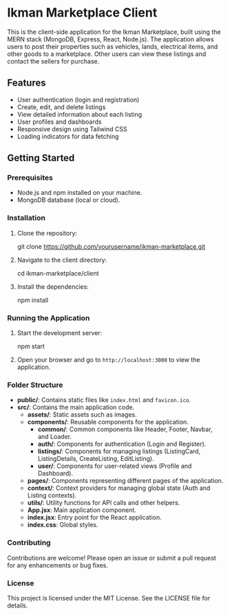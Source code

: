 # Ikman Marketplace Client

This is the client-side application for the Ikman Marketplace, built using the MERN stack (MongoDB, Express, React, Node.js). The application allows users to post their properties such as vehicles, lands, electrical items, and other goods to a marketplace. Other users can view these listings and contact the sellers for purchase.

## Features

- User authentication (login and registration)
- Create, edit, and delete listings
- View detailed information about each listing
- User profiles and dashboards
- Responsive design using Tailwind CSS
- Loading indicators for data fetching

## Getting Started

### Prerequisites

- Node.js and npm installed on your machine.
- MongoDB database (local or cloud).

### Installation

1. Clone the repository:

   git clone https://github.com/yourusername/ikman-marketplace.git

2. Navigate to the client directory:

   cd ikman-marketplace/client

3. Install the dependencies:

   npm install

### Running the Application

1. Start the development server:

   npm start

2. Open your browser and go to `http://localhost:3000` to view the application.

### Folder Structure

- **public/**: Contains static files like `index.html` and `favicon.ico`.
- **src/**: Contains the main application code.
  - **assets/**: Static assets such as images.
  - **components/**: Reusable components for the application.
    - **common/**: Common components like Header, Footer, Navbar, and Loader.
    - **auth/**: Components for authentication (Login and Register).
    - **listings/**: Components for managing listings (ListingCard, ListingDetails, CreateListing, EditListing).
    - **user/**: Components for user-related views (Profile and Dashboard).
  - **pages/**: Components representing different pages of the application.
  - **context/**: Context providers for managing global state (Auth and Listing contexts).
  - **utils/**: Utility functions for API calls and other helpers.
  - **App.jsx**: Main application component.
  - **index.jsx**: Entry point for the React application.
  - **index.css**: Global styles.

### Contributing

Contributions are welcome! Please open an issue or submit a pull request for any enhancements or bug fixes.

### License

This project is licensed under the MIT License. See the LICENSE file for details.